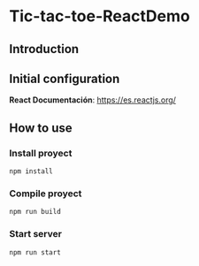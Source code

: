 # Tic-tac-toe-ReactDemo
## Introduction
 

## Initial configuration
**React Documentación**: https://es.reactjs.org/
 
## How to use

### Install proyect

```
npm install
```

### Compile proyect
```
npm run build
```

### Start server
```
npm run start
```
 
 
